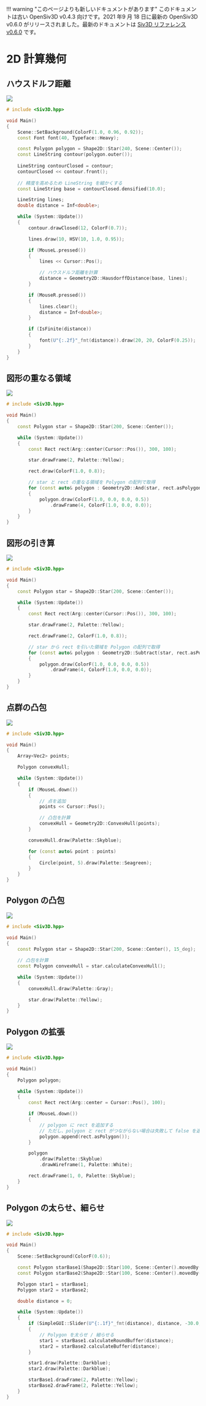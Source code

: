 
!!! warning "このページよりも新しいドキュメントがあります"
	このドキュメントは古い OpenSiv3D v0.4.3 向けです。2021 年9 月 18 日に最新の OpenSiv3D v0.6.0 がリリースされました。最新のドキュメントは [Siv3D リファレンス v0.6.0](https://zenn.dev/reputeless/books/siv3d-documentation) です。

# 2D 計算幾何

## ハウスドルフ距離
![](https://github.com/Siv3D/siv3d.docs.images/blob/master/reference/2d-geometry/hausdorf.gif?raw=true)
```C++
# include <Siv3D.hpp>

void Main()
{
	Scene::SetBackground(ColorF(1.0, 0.96, 0.92));
	const Font font(40, Typeface::Heavy);

	const Polygon polygon = Shape2D::Star(240, Scene::Center());
	const LineString contour(polygon.outer());
	
	LineString contourClosed = contour;
	contourClosed << contour.front();
	
	// 精度を高めるため LineString を細かくする
	const LineString base = contourClosed.densified(10.0);

	LineString lines;
	double distance = Inf<double>;

	while (System::Update())
	{
		contour.drawClosed(12, ColorF(0.7));

		lines.draw(10, HSV(10, 1.0, 0.95));

		if (MouseL.pressed())
		{
			lines << Cursor::Pos();

			// ハウスドルフ距離を計算
			distance = Geometry2D::HausdorffDistance(base, lines);
		}

		if (MouseR.pressed())
		{
			lines.clear();
			distance = Inf<double>;
		}

		if (IsFinite(distance))
		{
			font(U"{:.2f}"_fmt(distance)).draw(20, 20, ColorF(0.25));
		}
	}
}
```


## 図形の重なる領域
![](https://github.com/Siv3D/siv3d.docs.images/blob/master/reference/2d-geometry/and.gif?raw=true)
```C++
# include <Siv3D.hpp>

void Main()
{
	const Polygon star = Shape2D::Star(200, Scene::Center());

	while (System::Update())
	{
		const Rect rect(Arg::center(Cursor::Pos()), 300, 100);

		star.drawFrame(2, Palette::Yellow);

		rect.draw(ColorF(1.0, 0.8));

		// star と rect の重なる領域を Polygon の配列で取得
		for (const auto& polygon : Geometry2D::And(star, rect.asPolygon()))
		{
			polygon.draw(ColorF(1.0, 0.0, 0.0, 0.5))
				.drawFrame(4, ColorF(1.0, 0.0, 0.0));
		}
	}
}
```

## 図形の引き算
![](https://github.com/Siv3D/siv3d.docs.images/blob/master/reference/2d-geometry/subtract.gif?raw=true)
```C++
# include <Siv3D.hpp>

void Main()
{
	const Polygon star = Shape2D::Star(200, Scene::Center());

	while (System::Update())
	{
		const Rect rect(Arg::center(Cursor::Pos()), 300, 100);

		star.drawFrame(2, Palette::Yellow);

		rect.drawFrame(2, ColorF(1.0, 0.8));

		// star から rect を引いた領域を Polygon の配列で取得
		for (const auto& polygon : Geometry2D::Subtract(star, rect.asPolygon()))
		{
			polygon.draw(ColorF(1.0, 0.0, 0.0, 0.5))
				.drawFrame(4, ColorF(1.0, 0.0, 0.0));
		}
	}
}
```


## 点群の凸包
![](https://github.com/Siv3D/siv3d.docs.images/blob/master/reference/2d-geometry/convexhull-points.gif?raw=true.gif)
```C++
# include <Siv3D.hpp>

void Main()
{
	Array<Vec2> points;

	Polygon convexHull;

	while (System::Update())
	{
		if (MouseL.down())
		{
            // 点を追加
			points << Cursor::Pos();

            // 凸包を計算
			convexHull = Geometry2D::ConvexHull(points);
		}

		convexHull.draw(Palette::Skyblue);

		for (const auto& point : points)
		{
			Circle(point, 5).draw(Palette::Seagreen);
		}
	}
}
```


## Polygon の凸包
![](https://github.com/Siv3D/siv3d.docs.images/blob/master/reference/2d-geometry/convexhull-polygon.png?raw=true)
```C++
# include <Siv3D.hpp>

void Main()
{
	const Polygon star = Shape2D::Star(200, Scene::Center(), 15_deg);
	
	// 凸包を計算
	const Polygon convexHull = star.calculateConvexHull();

	while (System::Update())
	{
		convexHull.draw(Palette::Gray);

		star.draw(Palette::Yellow);
	}
}
```


## Polygon の拡張
![](https://github.com/Siv3D/siv3d.docs.images/blob/master/reference/2d-geometry/append.gif?raw=true)

```C++
# include <Siv3D.hpp>

void Main()
{
	Polygon polygon;

	while (System::Update())
	{
		const Rect rect(Arg::center = Cursor::Pos(), 100);

		if (MouseL.down())
		{
            // polygon に rect を追加する
			// ただし、polygon と rect がつながらない場合は失敗して false を返す
			polygon.append(rect.asPolygon());
		}

		polygon
			.draw(Palette::Skyblue)
			.drawWireframe(1, Palette::White);

		rect.drawFrame(1, 0, Palette::Skyblue);
	}
}
```


## Polygon の太らせ、細らせ
![](https://github.com/Siv3D/siv3d.docs.images/blob/master/reference/2d-geometry/buffer.gif?raw=true)

```C++
# include <Siv3D.hpp>

void Main()
{
	Scene::SetBackground(ColorF(0.6));

	const Polygon starBase1(Shape2D::Star(100, Scene::Center().movedBy(-160, 0)));
	const Polygon starBase2(Shape2D::Star(100, Scene::Center().movedBy(160, 0)));

	Polygon star1 = starBase1;
	Polygon star2 = starBase2;

	double distance = 0;

	while (System::Update())
	{
		if (SimpleGUI::Slider(U"{:.1f}"_fmt(distance), distance, -30.0, 30.0, Vec2(20, 20)))
		{
			// Polygon を太らせ / 細らせる
			star1 = starBase1.calculateRoundBuffer(distance);
			star2 = starBase2.calculateBuffer(distance);
		}

		star1.draw(Palette::Darkblue);
		star2.draw(Palette::Darkblue);

		starBase1.drawFrame(2, Palette::Yellow);
		starBase2.drawFrame(2, Palette::Yellow);
	}
}
```

